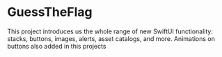 # GuessTheFlag
This project introduces us the whole range of new SwiftUI functionality: stacks, buttons, images, alerts, asset catalogs, and more.
Animations on buttons also added in this projects
